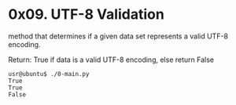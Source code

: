 # 0x09. UTF-8 Validation


method that determines if a given data set represents a valid UTF-8 encoding.

Return: True if data is a valid UTF-8 encoding, else return False

```
usr@ubuntu$ ./0-main.py
True
True
False
```
